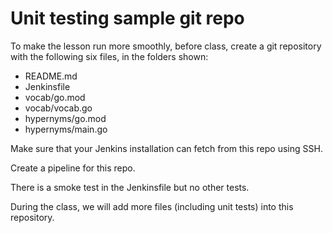 # Unit testing sample git repo

To make the lesson run more smoothly, before class, create a git
repository with the following six files, in the folders shown:

- README.md
- Jenkinsfile
- vocab/go.mod
- vocab/vocab.go
- hypernyms/go.mod
- hypernyms/main.go

Make sure that your Jenkins installation can fetch from this repo
using SSH.

Create a pipeline for this repo.

There is a smoke test in the Jenkinsfile but no other tests.

During the class, we will add more files (including unit tests) into this
repository.
